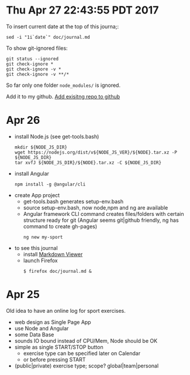 # Thu Apr 27 22:43:55 PDT 2017

To insert current date at the top of this journa;:
```
sed -i "1i`date`" doc/journal.md
```

To show git-ignored files:
```
git status --ignored
git check-ignore *
git check-ignore -v *
git check-ignore -v **/*
```

So far only one folder `node_modules/` is ignored.

Add it to my github.
[Add exisitng repo to github](https://help.github.com/articles/adding-an-existing-project-to-github-using-the-command-line/)

# Apr 26

- install Node.js (see get-tools.bash)
    ```
    mkdir ${NODE_JS_DIR}
    wget https://nodejs.org/dist/v${NODE_JS_VER}/${NODE}.tar.xz -P ${NODE_JS_DIR}
    tar xvfJ ${NODE_JS_DIR}/${NODE}.tar.xz -C ${NODE_JS_DIR}
    ```
- install Angular
    ```
    npm install -g @angular/cli
    ```
- create App project
  + get-tools.bash generates setup-env.bash
  + source setup-env.bash, now node,npm and ng are available
  + Angular framework CLI command creates files/folders with certain structure ready for git
    (Angular seems git|github friendly, ng has command to create gh-pages)
    ```
    ng new my-sport
    ```
- to see this journal
  + install [Markdown Viewer](https://addons.mozilla.org/en-us/firefox/addon/markdown-viewer/)
  + launch Firefox
    ```
    $ firefox doc/journal.md &
    ```

# Apr 25

Old idea to have an online log for sport exercises.
- web design as Single Page App
- use Node and Angular
- some Data Base
- sounds IO bound instead of CPU/Mem, Node should be OK
- simple as single START/STOP button
  + exercise type can be specified later on Calendar
  + or before pressing START
- (public|private) exercise type; scope? global|team|personal 
